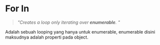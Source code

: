 # For In
> _"Creates a loop only iterating over **enumerable**. "_

Adalah sebuah looping yang hanya untuk enumerable, enumerable disini maksudnya adalah properti pada object.